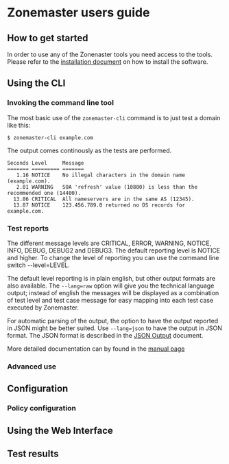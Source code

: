 # Zonemaster users guide

## How to get started

In order to use any of the Zonenaster tools you need access to the tools.
Please refer to the [installation document](installation.md) on how to
install the software.

## Using the CLI

### Invoking the command line tool

The most basic use of the `zonemaster-cli` command is to just test a domain
like this:

    $ zonemaster-cli example.com

The output comes continously as the tests are performed.

    Seconds Level     Message
    ======= ========= =======
       1.16 NOTICE    No illegal characters in the domain name (example.com).
       2.01 WARNING   SOA 'refresh' value (10800) is less than the recommended one (14400).
      13.86 CRITICAL  All nameservers are in the same AS (12345).
      13.87 NOTICE    123.456.789.0 returned no DS records for example.com.

### Test reports

The different message levels are CRITICAL, ERROR, WARNING, NOTICE, INFO,
DEBUG, DEBUG2 and DEBUG3. The default reporting level is NOTICE and higher.
To change the level of reporting you can use the command line switch
--level=LEVEL.

The default level reporting is in plain english, but other output formats
are also available. The `--lang=raw` option will give you the technical
language output; instead of english the messages will be displayed as a
combination of test level and test case message for easy mapping into each
test case executed by Zonemaster.

For automatic parsing of the output, the option to have the output reported
in JSON might be better suited. Use `--lang=json` to have the output in JSON
format. The JSON format is described in the [JSON Output](json-output.md)
document.

More detailed documentation can by found in the [manual page](zonemaster-cli.md)

### Advanced use

## Configuration

### Policy configuration

## Using the Web Interface

## Test results
